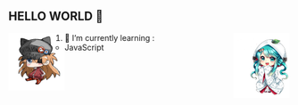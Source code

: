 ## HELLO WORLD 👋

<img src="https://raw.githubusercontent.com/jbuendia1y/jbuendia1y/main/img/asuka.png" width="20%" align="left" >

<img src="https://raw.githubusercontent.com/jbuendia1y/jbuendia1y/main/img/hatsune-miku-chibi.png" width="20%" align="right" >


1.  🌱 I’m currently learning :
    - JavaScript
